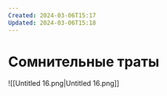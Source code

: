 ```yaml
---
Created: 2024-03-06T15:17
Updated: 2024-03-06T15:18
---
```

# Сомнительные траты
![[Untitled 16.png|Untitled 16.png]]